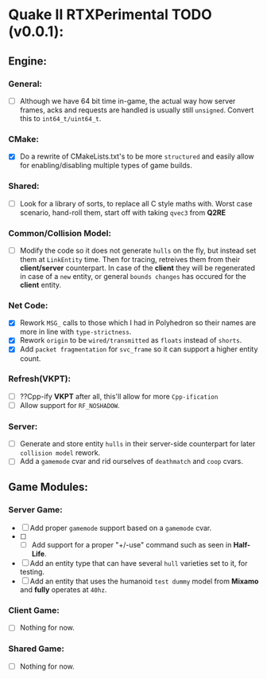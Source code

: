 # Quake II RTXPerimental TODO (v0.0.1):

## Engine:
### General:
* [ ] Although we have 64 bit time in-game, the actual way how server frames, acks and requests are handled is usually still ``unsigned``. Convert this to ``int64_t/uint64_t``.
### CMake:
* [X] Do a rewrite of CMakeLists.txt's to be more ``structured`` and easily allow for enabling/disabling multiple types of game builds.
### Shared:
* [ ] Look for a library of sorts, to replace all C style maths with. Worst case scenario, hand-roll them, start off with taking ``qvec3`` from **Q2RE**
### Common/Collision Model:
* [ ] Modify the code so it does not generate ``hulls`` on the fly, but instead set them at ``LinkEntity`` time. Then for tracing, retreives them from their **client/server** counterpart. In case of the **client** they will be regenerated in case of a ``new`` entity, or general ``bounds changes`` has occured for the **client** entity.
### Net Code:
* [X] Rework ``MSG_`` calls to those which I had in Polyhedron so their names are more in line with ``type-strictness``.
* [X] Rework ``origin`` to be ``wired/transmitted`` as ``floats`` instead of ``shorts``.
* [X] Add ``packet fragmentation`` for ``svc_frame`` so it can support a higher entity count.
### Refresh(VKPT):
* [ ] ??Cpp-ify **VKPT** after all, this'll allow for more ``Cpp-ification``
* [ ] Allow support for ``RF_NOSHADOW``.
### Server:
* [ ] Generate and store entity ``hulls`` in their server-side counterpart for later ``collision model`` rework.
* [ ] Add a ``gamemode`` cvar and rid ourselves of ``deathmatch`` and ``coop`` cvars.

## Game Modules:
### Server Game:
* [ ] Add proper ``gamemode`` support based on a ``gamemode`` cvar.
* [ ] * [ ] Add support for a proper "+/-use" command such as seen in **Half-Life**.
* [ ] Add an entity type that can have several ``hull`` varieties set to it, for testing.
* [ ] Add an entity that uses the humanoid ``test dummy`` model from **Mixamo** and **fully** operates at ``40hz``.
### Client Game:
* [ ] Nothing for now.
### Shared Game:
* [ ] Nothing for now.